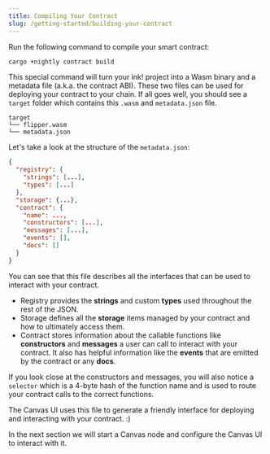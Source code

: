 ```yaml
---
title: Compiling Your Contract
slug: /getting-started/building-your-contract
---
```


Run the following command to compile your smart contract:

```bash
cargo +nightly contract build
```

This special command will turn your ink! project into a Wasm binary and a metadata file (a.k.a.  the contract ABI).
These two files can be used for deploying your contract to your chain. If all goes well, you should see a `target` folder which contains this `.wasm` and `metadata.json` file.

```
target
└── flipper.wasm
└── metadata.json
```

Let's take a look at the structure of the `metadata.json`:

```json
{
  "registry": {
    "strings": [...],
    "types": [...]
  },
  "storage": {...},
  "contract": {
    "name": ...,
    "constructors": [...],
    "messages": [...],
    "events": [],
    "docs": []
  }
}
```

You can see that this file describes all the interfaces that can be used to interact with your contract.

* Registry provides the **strings** and custom **types** used throughout the rest of the JSON.
* Storage defines all the **storage** items managed by your contract and how to ultimately access them.
* Contract stores information about the callable functions like  **constructors** and **messages** a user can call to interact with your contract. It also has helpful information like the **events** that are emitted by the contract or any **docs**.

If you look close at the constructors and messages, you will also notice a `selector` which is a 4-byte hash of the function name and is used to route your contract calls to the correct functions.

The Canvas UI uses this file to generate a friendly interface for deploying and interacting with your contract. :)

In the next section we will start a Canvas node and configure the Canvas UI to interact with it.


